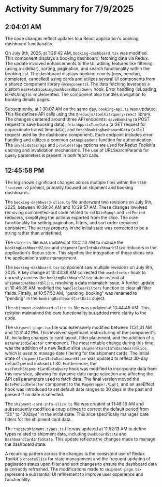 # Activity Summary for 7/9/2025

## 2:04:01 AM
The code changes reflect updates to a React application's booking dashboard functionality.

On July 9th, 2025, at 1:26:42 AM, `booking-dashboard.tsx` was modified. This component displays a booking dashboard, fetching data via Redux.  The update involved enhancements to the UI, adding features like filtering (using a sidebar), sorting, pagination, and search functionality within the booking list.  The dashboard displays booking counts (new, pending, completed, cancelled) using cards and utilizes several UI components from a shared component library (`@components`).  The data fetching leverages a custom `useFetchBookingDashboardDataQuery` hook.  Error handling (isLoading, isFetching) is implemented.  The component also handles navigation to booking details pages.

Subsequently, at 1:30:07 AM on the same day, `booking-api.ts` was updated. This file defines API calls using the `@reduxjs/toolkit/query/react` library.  The changes centered around three API endpoints: `saveBooking` (a POST request to save booking data), `fetchApprixTimeData` (a GET request for approximate transit time data), and `fetchBookingDashboardData` (a GET request used by the dashboard component).  Each endpoint includes error handling and utilizes a common `getAppHeaders` function for authentication.  The `invalidatesTags` and `providesTags` options are used for Redux Toolkit's caching and invalidation mechanisms.  The use of URLSearchParams for query parameters is present in both fetch calls.


## 12:45:58 PM
The log shows significant changes across multiple files within the `t360-frontend-v2` project, primarily focused on shipment and booking dashboards.

The `booking-dashboard-slice.ts` file underwent two revisions on July 9th, 2025, between 10:39:34 AM and 10:39:57 AM.  These changes involved removing commented-out code related to `setDateRange` and `setPeriod` reducers, simplifying the actions exported from the slice.  The core functionality for setting pagination, filters, and sort order remained consistent.  The `sortBy` property in the initial state was corrected to be a string rather than undefined.

The `store.ts` file was updated at 10:41:13 AM to include the `bookingDashboardSlice` and `shipmentCardInfoDashboardSlice` reducers in the application's Redux store.  This signifies the integration of these slices into the application's state management.

The `booking-dashboard.tsx` component saw multiple revisions on July 9th, 2025.  A key change at 10:43:38 AM corrected the `useSelector` hook to correctly access the `bookingDashboardSlice` state instead of `shipmentDashboardSlice`, resolving a data mismatch issue. A further update at 10:46:35 AM modified the `handleClearFilters` function to clear all filter fields. Finally, at 10:57:52 AM, "pending_booking" was renamed to "pending" in the `bookingDashboardCartData` object.

The `shipment-dashboard-slice.ts` file was updated at 10:44:49 AM. This revision maintained the core functionality but added more clarity to the code.

The `shipment-page.tsx` file was extensively modified between 11:31:31 AM and 12:31:42 PM. This involved significant restructuring of the component's UI, including changes to card layout, filter placement, and the addition of a `DatePeriodSelector` component. The most notable change during this time was the addition of a new Redux slice `shipmentCardInfoDashboardSlice`, which is used to manage date filtering for the shipment cards.  The initial state of `shipmentCardInfoDashboardSlice` was updated to reflect 30-day default period instead of 30.  Furthermore, the `useFetchShipmentCardDataQuery` hook was modified to incorporate data from this new slice, allowing for dynamic date range selection and affecting the API call parameters used to fetch data.  The final version moved the `DatePeriodSelector` component to the `PageWrapper.Right`, and an useEffect hook was introduced to set default date ranges to 30 days in the past and present if no date is selected.

The `shipment-card-info-slice.ts` file was created at 11:48:18 AM and subsequently modified a couple times to correct the default period from "30" to "30days" in the initial state.  This slice specifically manages date filters for the shipment card data.

The `types/shipment.types.ts` file was updated at 11:52:13 AM to define types related to shipment data, including `DashboardState` and `DashboardCardInfoState`.  This update reflects the changes made to manage the dashboard state.

A recurring pattern across the changes is the consistent use of Redux Toolkit's `createSlice` for state management and the frequent updating of pagination states upon filter and sort changes to ensure the dashboard data is correctly refreshed.  The modifications made to `shipment-page.tsx` represent a substantial UI refinement to improve user experience and functionality.
